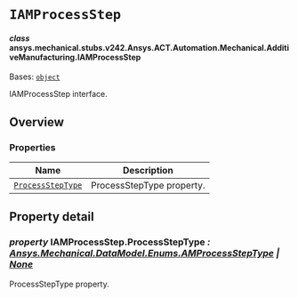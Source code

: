 # `IAMProcessStep`

<a id="ansys.mechanical.stubs.v242.Ansys.ACT.Automation.Mechanical.AdditiveManufacturing.IAMProcessStep"></a>

#### *class* ansys.mechanical.stubs.v242.Ansys.ACT.Automation.Mechanical.AdditiveManufacturing.IAMProcessStep

Bases: [`object`](https://docs.python.org/3/library/functions.html#object)

IAMProcessStep interface.

<!-- !! processed by numpydoc !! -->

<a id="overview"></a>

## Overview

### Properties

| Name | Description |
|--------------------------------------------------------|-----------------------------|
| [`ProcessStepType`](#IAMProcessStep.ProcessStepType)   | ProcessStepType property.   |

<a id="property-detail"></a>

## Property detail

<a id="IAMProcessStep.ProcessStepType"></a>

### *property* IAMProcessStep.ProcessStepType *: [Ansys.Mechanical.DataModel.Enums.AMProcessStepType](../../../../Mechanical/DataModel/Enums/AMProcessStepType.md#ansys.mechanical.stubs.v242.Ansys.Mechanical.DataModel.Enums.AMProcessStepType) | [None](https://docs.python.org/3/library/constants.html#None)*

ProcessStepType property.

<!-- !! processed by numpydoc !! -->

